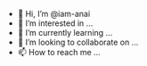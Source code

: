 - 👋 Hi, I’m @iam-anai
- 👀 I’m interested in ...
- 🌱 I’m currently learning ...
- 💞️ I’m looking to collaborate on ...
- 📫 How to reach me ...

<!---
iam-anai/iam-anai is a ✨ special ✨ repository because its `README.md` (this file) appears on your GitHub profile.
You can click the Preview link to take a look at your changes.
--->
